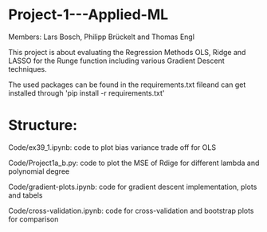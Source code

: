 # Project-1---Applied-ML

Members: Lars Bosch, Philipp Brückelt and Thomas Engl

This project is about evaluating the Regression Methods OLS, Ridge and LASSO for the Runge function including various Gradient Descent techniques.

The used packages can be found in the requirements.txt fileand can get installed through 'pip install -r requirements.txt'

# Structure:
Code/ex39_1.ipynb: code to plot bias variance trade off for OLS

Code/Project1a_b.py: code to plot the MSE of Rdige for different lambda and polynomial degree

Code/gradient-plots.ipynb: code for gradient descent implementation, plots and tabels

Code/cross-validation.ipynb: code for cross-validation and bootstrap plots for comparison
